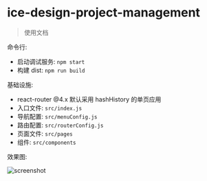# ice-design-project-management

> 使用文档

命令行:

* 启动调试服务: `npm start`
* 构建 dist: `npm run build`

基础设施:

* react-router @4.x 默认采用 hashHistory 的单页应用
* 入口文件: `src/index.js`
* 导航配置: `src/menuConfig.js`
* 路由配置: `src/routerConfig.js`
* 页面文件: `src/pages`
* 组件: `src/components`

效果图:

![screenshot](https://img.alicdn.com/tfs/TB1PIDhpntYBeNjy1XdXXXXyVXa-2840-1596.png)
